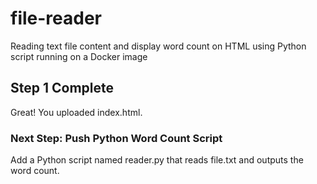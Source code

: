 # file-reader
Reading text file content and display word count on HTML using Python script running on a Docker image
## Step 1 Complete
Great! You uploaded index.html.
### Next Step: Push Python Word Count Script
Add a Python script named reader.py that reads file.txt and outputs the word count.
